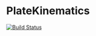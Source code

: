 # PlateKinematics

[![Build Status](https://github.com/ValeEspinozaF/PlateKinematics.jl/actions/workflows/CI.yml/badge.svg?branch=main)](https://github.com/ValeEspinozaF/PlateKinematics.jl/actions/workflows/CI.yml?query=branch%3Amain)
